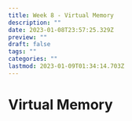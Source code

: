 ```yaml
---
title: Week 8 - Virtual Memory
description: ""
date: 2023-01-08T23:57:25.329Z
preview: ""
draft: false
tags: ""
categories: ""
lastmod: 2023-01-09T01:34:14.703Z
---
```


# Virtual Memory
